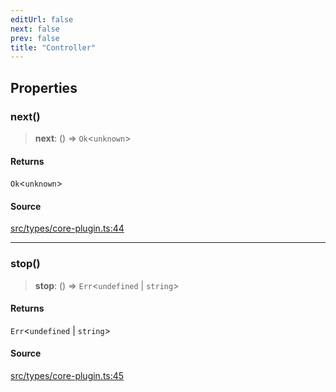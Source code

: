 ```yaml
---
editUrl: false
next: false
prev: false
title: "Controller"
---
```


## Properties

### next()

> **next**: () => `Ok`\<`unknown`\>

#### Returns

`Ok`\<`unknown`\>

#### Source

[src/types/core-plugin.ts:44](https://github.com/sern-handler/handler/blob/fb418c06758b6f3318bf4b5f58a58540139be8d4/src/types/core-plugin.ts#L44)

***

### stop()

> **stop**: () => `Err`\<`undefined` \| `string`\>

#### Returns

`Err`\<`undefined` \| `string`\>

#### Source

[src/types/core-plugin.ts:45](https://github.com/sern-handler/handler/blob/fb418c06758b6f3318bf4b5f58a58540139be8d4/src/types/core-plugin.ts#L45)
